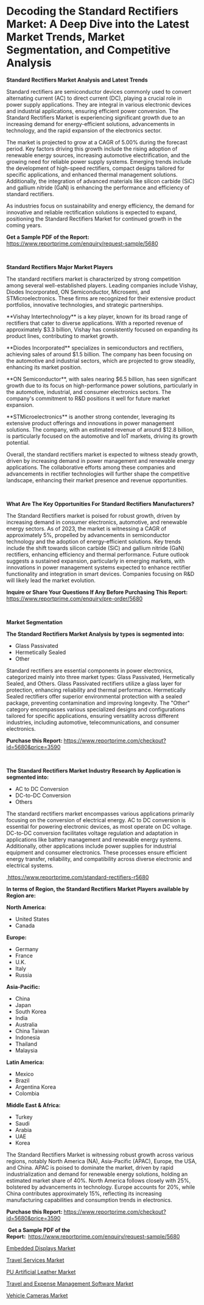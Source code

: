 <p><h1>Decoding the Standard Rectifiers Market: A Deep Dive into the Latest Market Trends, Market Segmentation, and Competitive Analysis</h1></p><p><strong>Standard Rectifiers Market Analysis and Latest Trends</strong></p>
<p><p>Standard rectifiers are semiconductor devices commonly used to convert alternating current (AC) to direct current (DC), playing a crucial role in power supply applications. They are integral in various electronic devices and industrial applications, ensuring efficient power conversion. The Standard Rectifiers Market is experiencing significant growth due to an increasing demand for energy-efficient solutions, advancements in technology, and the rapid expansion of the electronics sector.</p><p>The market is projected to grow at a CAGR of 5.00% during the forecast period. Key factors driving this growth include the rising adoption of renewable energy sources, increasing automotive electrification, and the growing need for reliable power supply systems. Emerging trends include the development of high-speed rectifiers, compact designs tailored for specific applications, and enhanced thermal management solutions. Additionally, the integration of advanced materials like silicon carbide (SiC) and gallium nitride (GaN) is enhancing the performance and efficiency of standard rectifiers.</p><p>As industries focus on sustainability and energy efficiency, the demand for innovative and reliable rectification solutions is expected to expand, positioning the Standard Rectifiers Market for continued growth in the coming years.</p></p>
<p><strong>Get a Sample PDF of the Report:&nbsp;</strong> <a href="https://www.reportprime.com/enquiry/request-sample/5680?utm_campaign=1141&utm_medium=2&utm_source=Github&utm_content=ia&utm_term=15112024&utm_id=standard-rectifiers">https://www.reportprime.com/enquiry/request-sample/5680</a></p>
<p>&nbsp;</p>
<p><strong>Standard Rectifiers Major Market Players</strong></p>
<p><p>The standard rectifiers market is characterized by strong competition among several well-established players. Leading companies include Vishay, Diodes Incorporated, ON Semiconductor, Microsemi, and STMicroelectronics. These firms are recognized for their extensive product portfolios, innovative technologies, and strategic partnerships.</p><p>**Vishay Intertechnology** is a key player, known for its broad range of rectifiers that cater to diverse applications. With a reported revenue of approximately $3.3 billion, Vishay has consistently focused on expanding its product lines, contributing to market growth.</p><p>**Diodes Incorporated** specializes in semiconductors and rectifiers, achieving sales of around $1.5 billion. The company has been focusing on the automotive and industrial sectors, which are projected to grow steadily, enhancing its market position.</p><p>**ON Semiconductor**, with sales nearing $6.5 billion, has seen significant growth due to its focus on high-performance power solutions, particularly in the automotive, industrial, and consumer electronics sectors. The company's commitment to R&D positions it well for future market expansion.</p><p>**STMicroelectronics** is another strong contender, leveraging its extensive product offerings and innovations in power management solutions. The company, with an estimated revenue of around $12.8 billion, is particularly focused on the automotive and IoT markets, driving its growth potential.</p><p>Overall, the standard rectifiers market is expected to witness steady growth, driven by increasing demand in power management and renewable energy applications. The collaborative efforts among these companies and advancements in rectifier technologies will further shape the competitive landscape, enhancing their market presence and revenue opportunities.</p></p>
<p>&nbsp;</p>
<p><strong>What Are The Key Opportunities For Standard Rectifiers Manufacturers?</strong></p>
<p><p>The Standard Rectifiers market is poised for robust growth, driven by increasing demand in consumer electronics, automotive, and renewable energy sectors. As of 2023, the market is witnessing a CAGR of approximately 5%, propelled by advancements in semiconductor technology and the adoption of energy-efficient solutions. Key trends include the shift towards silicon carbide (SiC) and gallium nitride (GaN) rectifiers, enhancing efficiency and thermal performance. Future outlook suggests a sustained expansion, particularly in emerging markets, with innovations in power management systems expected to enhance rectifier functionality and integration in smart devices. Companies focusing on R&D will likely lead the market evolution.</p></p>
<p><strong>Inquire or Share Your Questions If Any Before Purchasing This Report:</strong> <a href="https://www.reportprime.com/enquiry/pre-order/5680?utm_campaign=1141&utm_medium=2&utm_source=Github&utm_content=ia&utm_term=15112024&utm_id=standard-rectifiers">https://www.reportprime.com/enquiry/pre-order/5680</a></p>
<p>&nbsp;</p>
<p><strong>Market Segmentation</strong></p>
<p><strong>The Standard Rectifiers Market Analysis by types is segmented into:</strong></p>
<p><ul><li>Glass Passivated</li><li>Hermetically Sealed</li><li>Other</li></ul></p>
<p><p>Standard rectifiers are essential components in power electronics, categorized mainly into three market types: Glass Passivated, Hermetically Sealed, and Others. Glass Passivated rectifiers utilize a glass layer for protection, enhancing reliability and thermal performance. Hermetically Sealed rectifiers offer superior environmental protection with a sealed package, preventing contamination and improving longevity. The "Other" category encompasses various specialized designs and configurations tailored for specific applications, ensuring versatility across different industries, including automotive, telecommunications, and consumer electronics.</p></p>
<p><strong>Purchase this Report:&nbsp;</strong><a href="https://www.reportprime.com/checkout?id=5680&price=3590&utm_campaign=1141&utm_medium=2&utm_source=Github&utm_content=ia&utm_term=15112024&utm_id=standard-rectifiers">https://www.reportprime.com/checkout?id=5680&price=3590</a></p>
<p>&nbsp;</p>
<p><strong>The Standard Rectifiers Market Industry Research by Application is segmented into:</strong></p>
<p><ul><li>AC to DC Conversion</li><li>DC-to-DC Conversion</li><li>Others</li></ul></p>
<p><p>The standard rectifiers market encompasses various applications primarily focusing on the conversion of electrical energy. AC to DC conversion is essential for powering electronic devices, as most operate on DC voltage. DC-to-DC conversion facilitates voltage regulation and adaptation in applications like battery management and renewable energy systems. Additionally, other applications include power supplies for industrial equipment and consumer electronics. These processes ensure efficient energy transfer, reliability, and compatibility across diverse electronic and electrical systems.</p></p>
<p><a href="https://www.reportprime.com/standard-rectifiers-r5680?utm_campaign=1141&utm_medium=2&utm_source=Github&utm_content=ia&utm_term=15112024&utm_id=standard-rectifiers">&nbsp;https://www.reportprime.com/standard-rectifiers-r5680</a></p>
<p><strong>In terms of Region, the Standard Rectifiers Market Players available by Region are:</strong></p>
<p>
    <p> <strong> North America: </strong>
        <ul>
            <li>United States</li>
            <li>Canada</li>
        </ul>
        </p> 
    <p> <strong> Europe: </strong>
        <ul>
            <li>Germany</li>
            <li>France</li>
            <li>U.K.</li>
            <li>Italy</li>
            <li>Russia</li>
        </ul>
        </p> 
    <p> <strong> Asia-Pacific: </strong>
        <ul>
            <li>China</li>
            <li>Japan</li>
            <li>South Korea</li>
            <li>India</li>
            <li>Australia</li>
            <li>China Taiwan</li>
            <li>Indonesia</li>
            <li>Thailand</li>
            <li>Malaysia</li>
        </ul>
        </p> 
    <p> <strong> Latin America: </strong>
        <ul>
            <li>Mexico</li>
            <li>Brazil</li>
            <li>Argentina Korea</li>
            <li>Colombia</li>
        </ul>
        </p> 
    <p> <strong> Middle East & Africa: </strong>
        <ul>
            <li>Turkey</li>
            <li>Saudi</li>
            <li>Arabia</li>
            <li>UAE</li>
            <li>Korea</li>
        </ul>
    </p>
    </p>
<p><p>The Standard Rectifiers Market is witnessing robust growth across various regions, notably North America (NA), Asia-Pacific (APAC), Europe, the USA, and China. APAC is poised to dominate the market, driven by rapid industrialization and demand for renewable energy solutions, holding an estimated market share of 40%. North America follows closely with 25%, bolstered by advancements in technology. Europe accounts for 20%, while China contributes approximately 15%, reflecting its increasing manufacturing capabilities and consumption trends in electronics.</p></p>
<p><strong>Purchase this Report: </strong><a href="https://www.reportprime.com/checkout?id=5680&price=3590&utm_campaign=1141&utm_medium=2&utm_source=Github&utm_content=ia&utm_term=15112024&utm_id=standard-rectifiers">https://www.reportprime.com/checkout?id=5680&price=3590</a></p>
<p>&nbsp;<strong>Get a Sample PDF of the Report:&nbsp;&nbsp;</strong><a href="https://www.reportprime.com/enquiry/request-sample/5680?utm_campaign=1141&utm_medium=2&utm_source=Github&utm_content=ia&utm_term=15112024&utm_id=standard-rectifiers">https://www.reportprime.com/enquiry/request-sample/5680</a></p>
<p><strong></strong></p>
<p><p><a href="https://www.linkedin.com/pulse/emerging-embedded-displays-market-opportunities-analysis-investors-7krdc?utm_campaign=1141&utm_medium=2&utm_source=Github&utm_content=ia&utm_term=15112024&utm_id=standard-rectifiers">Embedded Displays Market</a></p><p><a href="https://issuu.com/reportprime-2/docs/travel-services-market-size-2030.pp_e5a31bad48460e?utm_campaign=1141&utm_medium=2&utm_source=Github&utm_content=ia&utm_term=15112024&utm_id=standard-rectifiers">Travel Services Market</a></p><p><a href="https://www.linkedin.com/pulse/pu-artificial-leather-market-trends-strategic-insights-2024--qmrec?utm_campaign=1141&utm_medium=2&utm_source=Github&utm_content=ia&utm_term=15112024&utm_id=standard-rectifiers">PU Artificial Leather Market</a></p><p><a href="https://issuu.com/reportprime-2/docs/travel-and-expense-management-softw_4664a23172fdcf?utm_campaign=1141&utm_medium=2&utm_source=Github&utm_content=ia&utm_term=15112024&utm_id=standard-rectifiers">Travel and Expense Management Software Market</a></p><p><a href="https://www.linkedin.com/pulse/evaluating-vehicle-cameras-market-trends-growth-opportunities-tfhcc?utm_campaign=1141&utm_medium=2&utm_source=Github&utm_content=ia&utm_term=15112024&utm_id=standard-rectifiers">Vehicle Cameras Market</a></p></p>